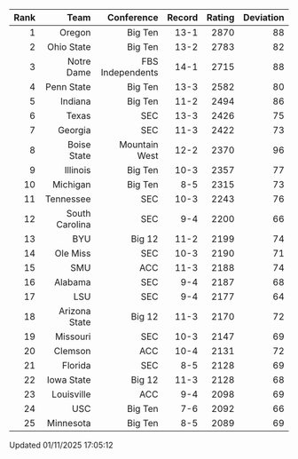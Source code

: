 | Rank  | Team                 | Conference           | Record   | Rating | Deviation |
| ---:  | ---:                 | ---:                 | ---:     | ---:   | ---:      |
| 1     | Oregon               | Big Ten              | 13-1     | 2870   | 88        |
| 2     | Ohio State           | Big Ten              | 13-2     | 2783   | 82        |
| 3     | Notre Dame           | FBS Independents     | 14-1     | 2715   | 88        |
| 4     | Penn State           | Big Ten              | 13-3     | 2582   | 80        |
| 5     | Indiana              | Big Ten              | 11-2     | 2494   | 86        |
| 6     | Texas                | SEC                  | 13-3     | 2426   | 75        |
| 7     | Georgia              | SEC                  | 11-3     | 2422   | 73        |
| 8     | Boise State          | Mountain West        | 12-2     | 2370   | 96        |
| 9     | Illinois             | Big Ten              | 10-3     | 2357   | 77        |
| 10    | Michigan             | Big Ten              | 8-5      | 2315   | 73        |
| 11    | Tennessee            | SEC                  | 10-3     | 2243   | 76        |
| 12    | South Carolina       | SEC                  | 9-4      | 2200   | 66        |
| 13    | BYU                  | Big 12               | 11-2     | 2199   | 74        |
| 14    | Ole Miss             | SEC                  | 10-3     | 2190   | 71        |
| 15    | SMU                  | ACC                  | 11-3     | 2188   | 74        |
| 16    | Alabama              | SEC                  | 9-4      | 2187   | 68        |
| 17    | LSU                  | SEC                  | 9-4      | 2177   | 64        |
| 18    | Arizona State        | Big 12               | 11-3     | 2170   | 72        |
| 19    | Missouri             | SEC                  | 10-3     | 2147   | 69        |
| 20    | Clemson              | ACC                  | 10-4     | 2131   | 72        |
| 21    | Florida              | SEC                  | 8-5      | 2128   | 69        |
| 22    | Iowa State           | Big 12               | 11-3     | 2128   | 68        |
| 23    | Louisville           | ACC                  | 9-4      | 2098   | 69        |
| 24    | USC                  | Big Ten              | 7-6      | 2092   | 66        |
| 25    | Minnesota            | Big Ten              | 8-5      | 2089   | 69        |

Updated 01/11/2025 17:05:12
